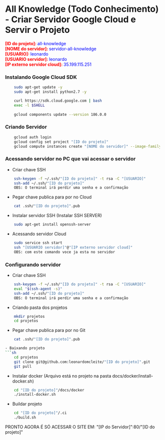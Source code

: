 # All Knowledge (Todo Conhecimento) - Criar Servidor Google Cloud e Servir o Projeto

<p style="margin: 0">
    <b style="color: red">[ID do projeto]: </b>
    <span style="color: blue">all-knowledge</span>
</p>
<p style="margin: 0">
    <b style="color: red">[NOME do servidor]: </b>
    <span style="color: blue">servidor-all-knowledge</span>
</p>
<p style="margin: 0">
    <b style="color: red">[USUARIO]: </b>
    <span style="color: blue">leonardo</span>
</p>
<p style="margin: 0">
    <b style="color: red">[USUARIO servidor]: </b>
    <span style="color: blue">leonardo</span>
</p>
<p style="margin: 0">
    <b style="color: red">[IP externo servidor cloud]: </b>
    <span style="color: blue">35.199.115.251</span>
</p>

### Instalando Google Cloud SDK
```sh
	sudo apt-get update -y
	sudo apt-get install python2.7 -y

	curl https://sdk.cloud.google.com | bash
	exec -l $SHELL
	
	gcloud components update --version 186.0.0
```
### Criando Servidor
```sh
	gcloud auth login
	gcloud config set project "[ID do projeto]"
	gcloud compute instances create "[NOME do servidor]" --image-family=ubuntu-1604-lts --image-project=ubuntu-os-cloud --zone southamerica-east1-a
```

### Acessando servidor no PC que vai acessar o servidor

- Criar chave SSH
```sh
	ssh-keygen -f ~/.ssh/"[ID do projeto]" -t rsa -C "[USUARIO]"
	ssh-add ~/.ssh/"[ID do projeto]"
	OBS: O terminal irá perdir uma senha e a confirmação
```

- Pegar chave publica para por no Cloud
```sh
	cat .ssh/"[ID do projeto]".pub
```

- Instalar servidor SSH (Instalar SSH SERVER)
```sh
	sudo apt-get install openssh-server
```

- Acessando servidor Cloud
```sh
	sudo service ssh start
	ssh "[USUARIO servidor]"@"[IP externo servidor cloud]"
	OBS: com este comando voce ja esta no servidor
```

### Configurando servidor

- Criar chave SSH
```sh
	ssh-keygen -f ~/.ssh/"[ID do projeto]" -t rsa -C "[USUARIO]"
	eval "$(ssh-agent -s)"
	ssh-add ~/.ssh/"[ID do projeto]"
	OBS: O terminal irá perdir uma senha e a confirmação
```

- Criando pasta dos projetos
```sh	
	mkdir projetos
	cd projetos
```

- Pegar chave publica para por no Git
```sh	
	cat .ssh/"[ID do projeto]".pub

- Baixando projeto
```sh
	cd projetos
	git clone git@github.com:leonardomcleite/"[ID do projeto]".git
	git pull
```

- Instalar docker (Arquivo está no projeto na pasta docs/docker/install-docker.sh)
```sh	
	cd "[ID do projeto]"/docs/docker
	./install-docker.sh
```

- Buildar projeto
```sh	
	cd "[ID do projeto]"/.ci
	./build.sh
```

PRONTO AGORA É SÓ ACESSAR O SITE EM: "[IP do Servidor]":80/"[ID do projeto]"
